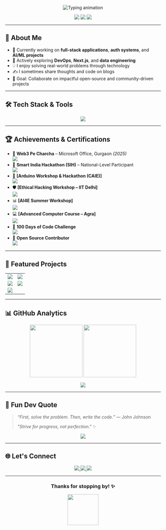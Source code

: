 <!-- Profile README for Alisha Sagar -->

<p align="center">
  <img src="https://readme-typing-svg.demolab.com?font=Fira+Code&weight=500&size=24&pause=1000&center=true&vCenter=true&width=600&lines=Hi+%F0%9F%91%8B+I'm+Alisha+Sagar;Full-Stack+Developer+%7C+Engineer+%7C+Lifelong+Learner;Passionate+about+Building+Scalable+Apps+%26+Creative+Solutions" alt="Typing animation" />
</p>

<p align="center">
  <img src="https://komarev.com/ghpvc/?username=Alisha-sagar&label=Profile%20Views&color=brightgreen&style=flat-square" />
  <img src="https://img.shields.io/github/followers/Alisha-sagar?style=social" />
  <img src="https://img.shields.io/badge/Made%20with-Markdown-1f425f.svg" />
</p>

---

## 🚀 About Me

- 🔭 Currently working on **full-stack applications**, **auth systems**, and **AI/ML projects**
- 🌱 Actively exploring **DevOps**, **Next.js**, and **data engineering**
- 💡 I enjoy solving real-world problems through technology
- ✍️ I sometimes share thoughts and code on blogs
- 🎯 Goal: Collaborate on impactful open-source and community-driven projects

---

## 🛠️ Tech Stack & Tools

<p align="center">
  <img src="https://skillicons.dev/icons?i=js,ts,py,java,cpp,html,css,react,nodejs,express,nextjs,mongodb,mysql,tailwind,docker,firebase,git,github,vscode,postman&perline=10" />
</p>

---
## 🏆 Achievements & Certifications

- 🧠 **Web3 Pe Charcha** – Microsoft Office, Gurgaon *(2025)*  
  <img src="https://img.shields.io/badge/Web3-Event-purple?style=flat-square&logo=ethereum" />
- 🚀 **Smart India Hackathon (SIH)** – National-Level Participant  
  <img src="https://img.shields.io/badge/Hackathon-Innovation-orange?style=flat-square&logo=hackclub" />
- 🤖 **[Arduino Workshop & Hackathon (CAIE)]**  
  <img src="https://img.shields.io/badge/Arduino-Hands%20On-00ccff?style=flat-square&logo=arduino" />
- 🛡️ **[Ethical Hacking Workshop – IIT Delhi]**  
  <img src="https://img.shields.io/badge/Cybersecurity-Ethical%20Hacking-red?style=flat-square&logo=linux" />
- 📊 **[AI4E Summer Workshop]**  
  <img src="https://img.shields.io/badge/AI-Workshop-lightgrey?style=flat-square&logo=openai" />
- 💻 **[Advanced Computer Course – Agra]**  
  <img src="https://img.shields.io/badge/IT-Skills-blue?style=flat-square&logo=windows" />
- 📅 **100 Days of Code Challenge**  
  <img src="https://img.shields.io/badge/Challenge-100DaysOfCode-black?style=flat-square&logo=github" />
- 💬 **Open Source Contributor**  
  <img src="https://img.shields.io/badge/Contributions-GitHub-green?style=flat-square&logo=github" />

---
## 📂 Featured Projects

<table>
  <tr>
    <td align="center" width="50%">
      <a href="https://github.com/Alisha-sagar/Ingredient-Insights">
        <img src="https://github-readme-stats.vercel.app/api/pin/?username=Alisha-sagar&repo=Ingredient-Insights&theme=tokyonight" />
      </a>
    </td>
    <td align="center" width="50%">
      <a href="https://github.com/Alisha-sagar/SeedhaBazaar">
        <img src="https://github-readme-stats.vercel.app/api/pin/?username=Alisha-sagar&repo=SeedhaBazaar&theme=tokyonight" />
      </a>
    </td>
  </tr>
  <tr>
    <td align="center" width="50%">
      <a href="https://github.com/Alisha-sagar/Railway_FileManagment">
        <img src="https://github-readme-stats.vercel.app/api/pin/?username=Alisha-sagar&repo=Railway_FileManagment&theme=tokyonight" />
      </a>
    </td>
    <td align="center" width="50%">
      <a href="https://github.com/Alisha-sagar/Netflix-LandingPage">
        <img src="https://github-readme-stats.vercel.app/api/pin/?username=Alisha-sagar&repo=Netflix-LandingPage&theme=tokyonight" />
      </a>
    </td>
  </tr>
  <tr>
    <td align="center" width="50%">
      <a href="https://github.com/Alisha-sagar/janshayak">
        <img src="https://github-readme-stats.vercel.app/api/pin/?username=Alisha-sagar&repo=janshayak&theme=tokyonight" />
      </a>
    </td>
    <td align="center" width="50%">
      <!-- You can add a 6th project here or leave it empty -->
    </td>
  </tr>
</table>

---

## 📊 GitHub Analytics

<p align="center">
  <img src="https://github-readme-stats.vercel.app/api?username=Alisha-sagar&show_icons=true&theme=radical&rank_icon=github" height="170" />
  <img src="https://github-readme-streak-stats.herokuapp.com?user=Alisha-sagar&theme=radical&date_format=M%20j%5B%2C%20Y%5D" height="170" />
</p>

<p align="center">
  <img src="https://github-readme-stats.vercel.app/api/top-langs/?username=Alisha-sagar&layout=compact&theme=radical" />
</p>

---

## 🧠 Fun Dev Quote

> _“First, solve the problem. Then, write the code.”_ — John Johnson  
>  
> _"Strive for progress, not perfection."_ ✨

<p align="center">
  <img src="https://quotes-github-readme.vercel.app/api?type=horizontal&theme=radical" />
</p>

---

## 🌐 Let's Connect

<p align="center">
  <a href="https://www.linkedin.com/in/alisha-sagar/" target="_blank">
    <img src="https://img.shields.io/badge/LinkedIn-0077B5?logo=linkedin&logoColor=white&style=for-the-badge" />
  </a>
  <a href="mailto:alishasagar1010@gmail.com">
    <img src="https://img.shields.io/badge/Gmail-D14836?logo=gmail&logoColor=white&style=for-the-badge" />
  </a>
  <a href="https://alisha-portfolio.vercel.app/" target="_blank">
    <img src="https://img.shields.io/badge/Portfolio-000000?logo=vercel&logoColor=white&style=for-the-badge" />
  </a>
</p>

---

<h3 align="center">Thanks for stopping by! ✨</h3>
<p align="center">
  <img src="https://media.giphy.com/media/xUPGcguWZHRC2HyBRS/giphy.gif" width="100" />
</p>
